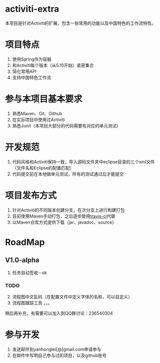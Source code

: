 activiti-extra
==============

本项目是针对Activiti的扩展，包含一些常用的功能以及中国特色的工作流特性。

项目特点
=======

1. 使用Spring作为容器
2. 和Activiti每个版本（从5.10开始）紧密集合
3. 简化常用API
4. 支持中国特色工作流

参与本项目基本要求
=================

1. 熟悉Maven、Git、Github
2. 在实际项目中使用过Activiti
3. 熟悉Junit（本项目大部分的代码需要有对应的单元测试）

开发规范
======

1. 代码风格和Activiti保持一致，导入源码文件夹中eclipse目录的三个xml文件（文件名和Eclipse的配置匹配）
2. 代码提交前在本地做单元测试，所有的测试通过后才能提交


项目发布方式
============

1. 针对Activiti的不同版本创建分支，在次分支上进行构建打包
2. 目前使用Maven手动打包，之后逐步使用[travis-ci](http://travis-ci.org)代替
3. 以Maven仓库方式提供下载（jar、javadoc、source）

RoadMap
=======

## V1.0-alpha

1. 任务自动签收--ok

### TODO 

2. 流程图中文乱码（在配置文件中定义字体的名称，可以自定义）
3. 流程图跟踪工具
。。。

  稍后再补充，有需要可以加入到QQ群讨论：236540304

参与开发
========

1. 发送邮件到yanhonglei[@]gmail.com申请参与
2. 在邮件中写明自己参与过的项目，以及github账号